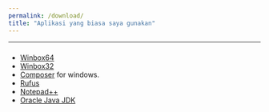 ```yaml
---
permalink: /download/
title: "Aplikasi yang biasa saya gunakan"
---
```



---
###

- [Winbox64]("/assets/winbox.exe") 
- [Winbox32]("/assets/winbox32.exe")
- [Composer]("/assets/Composer-Setup.exe") for windows.
- [Rufus]("/assets/rufus-4.6.exe")
- [Notepad++]("/assets/npp.8.6.7.Installer.x64.exe")
- [Oracle Java JDK]("/assets/JavaSetup8u421.exe")
